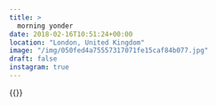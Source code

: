 ```yaml
---
title: >
  morning yonder
date: 2018-02-16T10:51:24+00:00
location: "London, United Kingdom"
image: "/img/050fed4a75557317071fe15caf84b077.jpg"
draft: false
instagram: true
---
```


{{<photo src="/img/050fed4a75557317071fe15caf84b077.jpg">}}
